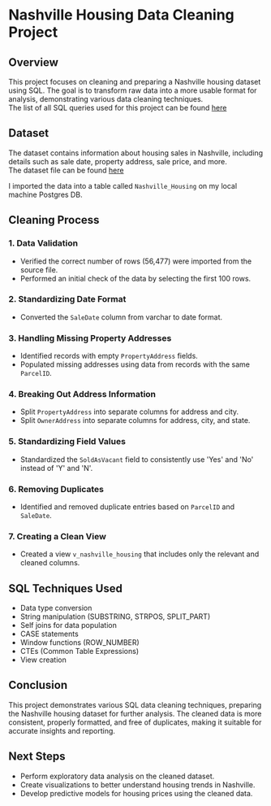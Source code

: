 # Nashville Housing Data Cleaning Project

## Overview
This project focuses on cleaning and preparing a Nashville housing dataset using SQL. The goal is to transform raw data into a more usable format for analysis, demonstrating various data cleaning techniques.  
The list of all SQL queries used for this project can be found [here](https://github.com/mboss10/Nashville-Housing-Data-Cleaning-Project/blob/main/output%20files/Nashville_housing_cleaning.sql)

## Dataset
The dataset contains information about housing sales in Nashville, including details such as sale date, property address, sale price, and more.  
The dataset file can be found [here](https://github.com/mboss10/Nashville-Housing-Data-Cleaning-Project/blob/main/sources/Nashville%20Housing%20Data%20for%20Data%20Cleaning%20(reuploaded).csv)

I imported the data into a table called `Nashville_Housing` on my local machine Postgres DB.

## Cleaning Process

### 1. Data Validation
- Verified the correct number of rows (56,477) were imported from the source file.
- Performed an initial check of the data by selecting the first 100 rows.

### 2. Standardizing Date Format
- Converted the `SaleDate` column from varchar to date format.

### 3. Handling Missing Property Addresses
- Identified records with empty `PropertyAddress` fields.
- Populated missing addresses using data from records with the same `ParcelID`.

### 4. Breaking Out Address Information
- Split `PropertyAddress` into separate columns for address and city.
- Split `OwnerAddress` into separate columns for address, city, and state.

### 5. Standardizing Field Values
- Standardized the `SoldAsVacant` field to consistently use 'Yes' and 'No' instead of 'Y' and 'N'.

### 6. Removing Duplicates
- Identified and removed duplicate entries based on `ParcelID` and `SaleDate`.

### 7. Creating a Clean View
- Created a view `v_nashville_housing` that includes only the relevant and cleaned columns.

## SQL Techniques Used
- Data type conversion
- String manipulation (SUBSTRING, STRPOS, SPLIT_PART)
- Self joins for data population
- CASE statements
- Window functions (ROW_NUMBER)
- CTEs (Common Table Expressions)
- View creation

## Conclusion
This project demonstrates various SQL data cleaning techniques, preparing the Nashville housing dataset for further analysis. The cleaned data is more consistent, properly formatted, and free of duplicates, making it suitable for accurate insights and reporting.

## Next Steps
- Perform exploratory data analysis on the cleaned dataset.
- Create visualizations to better understand housing trends in Nashville.
- Develop predictive models for housing prices using the cleaned data.
